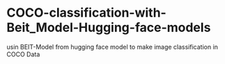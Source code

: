 # COCO-classification-with-Beit_Model-Hugging-face-models
usin BEIT-Model from hugging face model to make image classification in COCO Data
